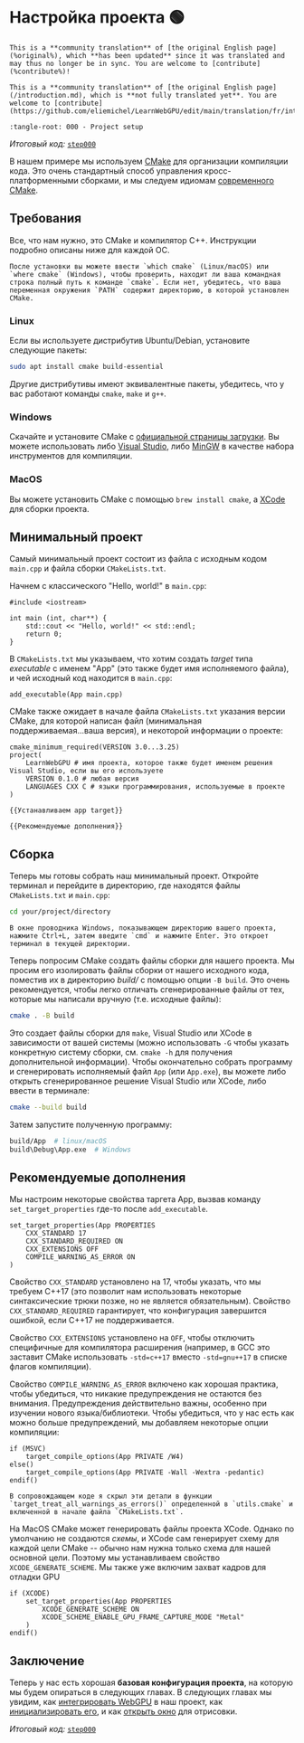 Настройка проекта <span class="bullet">🟢</span>
=============

```{translation-warning} Outdated Translation, /introduction.md
This is a **community translation** of [the original English page](%original%), which **has been updated** since it was translated and may thus no longer be in sync. You are welcome to [contribute](%contribute%)!
```

```{admonition} Incomplete Translation
This is a **community translation** of [the original English page](/introduction.md), which is **not fully translated yet**. You are welcome to [contribute](https://github.com/eliemichel/LearnWebGPU/edit/main/translation/fr/introduction.md)!
```

```{lit-setup}
:tangle-root: 000 - Project setup
```

*Итоговый код:* [`step000`](https://github.com/eliemichel/LearnWebGPU-Code/tree/step000)

В нашем примере мы используем [CMake](https://cmake.org/) для организации компиляции кода. Это очень стандартный способ управления кросс-платформенными сборками, и мы следуем идиомам [современного CMake](https://cliutils.gitlab.io/modern-cmake/).

Требования
------------

Все, что нам нужно, это CMake и компилятор C++. Инструкции подробно описаны ниже для каждой ОС.

```{hint}
После установки вы можете ввести `which cmake` (Linux/macOS) или `where cmake` (Windows), чтобы проверить, находит ли ваша командная строка полный путь к команде `cmake`. Если нет, убедитесь, что ваша переменная окружения `PATH` содержит директорию, в которой установлен CMake.
```

### Linux

Если вы используете дистрибутив Ubuntu/Debian, установите следующие пакеты:

```bash
sudo apt install cmake build-essential
```

Другие дистрибутивы имеют эквивалентные пакеты, убедитесь, что у вас работают команды `cmake`, `make` и `g++`.

### Windows

Скачайте и установите CMake с [официальной страницы загрузки](https://cmake.org/download/). Вы можете использовать либо [Visual Studio](https://visualstudio.microsoft.com/downloads/), либо [MinGW](https://www.mingw-w64.org/) в качестве набора инструментов для компиляции.

### MacOS

Вы можете установить CMake с помощью `brew install cmake`, а [XCode](https://developer.apple.com/xcode/) для сборки проекта.

Минимальный проект
---------------

Самый минимальный проект состоит из файла с исходным кодом `main.cpp` и файла сборки `CMakeLists.txt`.

Начнем с классического "Hello, world!" в `main.cpp`:

```{lit} C++, файл: main.cpp
#include <iostream>

int main (int, char**) {
	std::cout << "Hello, world!" << std::endl;
	return 0;
}
```

В `CMakeLists.txt` мы указываем, что хотим создать *target* типа *executable* с именем "App" (это также будет имя исполняемого файла), и чей исходный код находится в `main.cpp`:

```{lit} CMake, Устанавливаем app target
add_executable(App main.cpp)
```

CMake  также ожидает в начале файла `CMakeLists.txt` указания версии CMake, для которой написан файл (минимальная поддерживаемая...ваша версия), и некоторой информации о проекте:

```{lit} CMake, файл: CMakeLists.txt
cmake_minimum_required(VERSION 3.0...3.25)
project(
	LearnWebGPU # имя проекта, которое также будет именем решения Visual Studio, если вы его используете
	VERSION 0.1.0 # любая версия
	LANGUAGES CXX C # языки программирования, используемые в проекте
)

{{Устанавливаем app target}}

{{Рекомендуемые дополнения}}
```

Сборка
--------

Теперь мы готовы собрать наш минимальный проект. Откройте терминал и перейдите в директорию, где находятся файлы `CMakeLists.txt` и `main.cpp`:

```bash
cd your/project/directory
```

```{hint}
В окне проводника Windows, показывающем директорию вашего проекта, нажмите Ctrl+L, затем введите `cmd` и нажмите Enter. Это откроет терминал в текущей директории.
```

Теперь попросим CMake создать файлы сборки для нашего проекта. Мы просим его изолировать файлы сборки от нашего исходного кода, поместив их в директорию *build/* с помощью опции `-B build`. Это очень рекомендуется, чтобы легко отличать сгенерированные файлы от тех, которые мы написали вручную (т.е. исходные файлы):

```bash
cmake . -B build
```

Это создает файлы сборки для `make`, Visual Studio или XCode  в зависимости от вашей системы (можно использовать `-G` чтобы указать конкретную систему сборки, см. `cmake -h` для получения дополнительной информации). Чтобы окончательно собрать программу и сгенерировать исполняемый файл `App` (или `App.exe`), вы можете либо открыть сгенерированное решение Visual Studio или XCode, либо ввести в терминале:

```bash
cmake --build build
```

Затем запустите полученную программу:

```bash
build/App  # linux/macOS
build\Debug\App.exe  # Windows
```

Рекомендуемые дополнения
------------------

Мы настроим некоторые свойства таргета App, вызвав команду `set_target_properties` где-то после `add_executable`.

```{lit} CMake, Рекомендуемые дополнения
set_target_properties(App PROPERTIES
	CXX_STANDARD 17
	CXX_STANDARD_REQUIRED ON
	CXX_EXTENSIONS OFF
	COMPILE_WARNING_AS_ERROR ON
)
```

Свойство `CXX_STANDARD` установлено на 17, чтобы указать, что мы требуем C++17 (это позволит нам использовать некоторые синтаксические трюки позже, но не является обязательным). Свойство `CXX_STANDARD_REQUIRED` гарантирует, что конфигурация завершится ошибкой, если C++17 не поддерживается.

Свойство `CXX_EXTENSIONS` установлено на `OFF`, чтобы отключить специфичные для компилятора расширения (например, в GCC это заставит CMake использовать `-std=c++17` вместо `-std=gnu++17` в списке флагов компиляции).

Свойство `COMPILE_WARNING_AS_ERROR` включено как хорошая практика, чтобы убедиться, что никакие предупреждения не остаются без внимания. Предупреждения действительно важны, особенно при изучении нового языка/библиотеки. Чтобы убедиться, что у нас есть как можно больше предупреждений, мы добавляем некоторые опции компиляции:

```{lit} CMake
if (MSVC)
	target_compile_options(App PRIVATE /W4)
else()
	target_compile_options(App PRIVATE -Wall -Wextra -pedantic)
endif()
```

```{note}
В сопровождающем коде я скрыл эти детали в функции `target_treat_all_warnings_as_errors()` определенной в `utils.cmake` и включенной в начале файла `CMakeLists.txt`.
```

На MacOS CMake может генерировать файлы проекта XCode. Однако по умолчанию не создаются *схемы*, и XCode сам генерирует схему для каждой цели CMake -- обычно нам нужна только схема для нашей основной цели. Поэтому мы устанавливаем свойство `XCODE_GENERATE_SCHEME`.
Мы также уже включим захват кадров для отладки GPU

```{lit} CMake, Рeкомендуемые дополнения (добавляем для XCode)
if (XCODE)
	set_target_properties(App PROPERTIES
		XCODE_GENERATE_SCHEME ON
		XCODE_SCHEME_ENABLE_GPU_FRAME_CAPTURE_MODE "Metal"
	)
endif()
```

Заключение
----------

Теперь у нас есть хорошая **базовая конфигурация проекта**, на которую мы будем опираться в следующих главах. В следующих главах мы увидим, как [интегрировать WebGPU](hello-webgpu.md) в наш проект, как [инициализировать его](adapter-and-device/index.md), и как [открыть окно](opening-a-window.md) для отрисовки.

*Итоговый код:* [`step000`](https://github.com/eliemichel/LearnWebGPU-Code/tree/step000)
